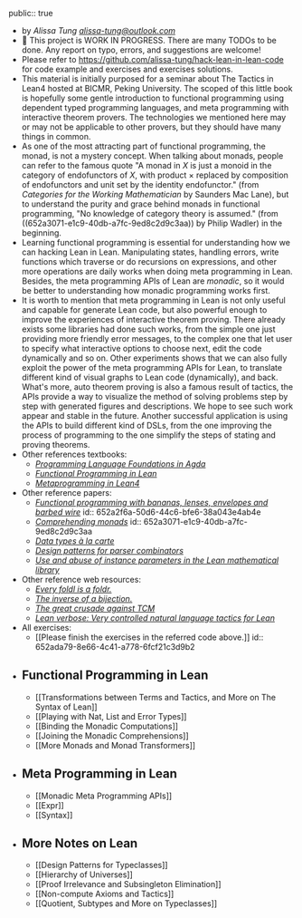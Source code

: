 public:: true

- by *Alissa Tung <alissa-tung@outlook.com>*
- 🚧 This project is WORK IN PROGRESS. There are many TODOs to be done. Any report on typo, errors, and suggestions are welcome!
- Please refer to https://github.com/alissa-tung/hack-lean-in-lean-code for code example and exercises and exercises solutions.
- This material is initially purposed for a seminar about The Tactics in Lean4 hosted at BICMR, Peking University. The scoped of this little book is hopefully some gentle introduction to functional programming using dependent typed programming languages, and meta programming with interactive theorem provers. The technologies we mentioned here may or may not be applicable to other provers, but they should have many things in common.
- As one of the most attracting part of functional programming, the monad, is not a mystery concept. When talking about monads, people can refer to the famous quote "A monad in $X$ is just a monoid in the category of endofunctors of $X$, with product $\times$ replaced by composition of endofunctors and unit set by the identity endofunctor." (from *Categories for the Working Mathematician* by Saunders Mac Lane), but to understand the purity and grace behind monads in functional programming, "No knowledge of category theory is assumed." (from ((652a3071-e1c9-40db-a7fc-9ed8c2d9c3aa)) by Philip Wadler) in the beginning.
- Learning functional programming is essential for understanding how we can hacking Lean in Lean. Manipulating states, handling errors, write functions which traverse or do recursions on expressions, and other more operations are daily works when doing meta programming in Lean. Besides, the meta programming APIs of Lean are *monadic*, so it would be better to understanding how monadic programming works first.
- It is worth to mention that meta programming in Lean is not only useful and capable for generate Lean code, but also powerful enough to improve the experiences of interactive theorem proving. There already exists some libraries had done such works, from the simple one just providing more friendly error messages, to the complex one that let user to specify what interactive options to choose next, edit the code dynamically and so on. Other experiments shows that we can also fully exploit the power of the meta programming APIs for Lean, to translate different kind of visual graphs to Lean code (dynamically), and back. What's more, auto theorem proving is also a famous result of tactics, the APIs provide a way to visualize the method of solving problems step by step with generated figures and descriptions. We hope to see such work appear and stable in the future. Another successful application is using the APIs to build different kind of DSLs, from the one improving the process of programming to the one simplify the steps of stating and proving theorems.
- Other references textbooks:
	- [*Programming Language Foundations in Agda*](https://plfa.github.io)
	- [*Functional Programming in Lean*](https://lean-lang.org/functional_programming_in_lean/title.html)
	- [*Metaprogramming in Lean4*](https://github.com/leanprover-community/lean4-metaprogramming-book)
- Other reference papers:
	- [*Functional programming with bananas, lenses, envelopes and barbed wire*](https://maartenfokkinga.github.io/utwente/mmf91m.pdf)
	  id:: 652a2f6a-50d6-44c6-bfe6-38a043e4ab4e
	- [*Comprehending monads*](https://homepages.inf.ed.ac.uk/wadler/topics/monads.html)
	  id:: 652a3071-e1c9-40db-a7fc-9ed8c2d9c3aa
	- [*Data types à la carte*](https://www.cambridge.org/core/journals/journal-of-functional-programming/article/data-types-a-la-carte/14416CB20C4637164EA9F77097909409)
	- [*Design patterns for parser combinators*](https://dl.acm.org/doi/10.1145/3471874.3472984)
	- [*Use and abuse of instance parameters in the Lean mathematical library*](https://arxiv.org/abs/2202.01629)
- Other reference web resources:
	- [*Every foldl is a foldr.*](https://stackoverflow.com/a/26036320)
	- [*The inverse of a bijection.*](https://xenaproject.wordpress.com/2019/06/11/the-inverse-of-a-bijection/)
	- [*The great crusade against TCM*](https://github.com/agda/agda/pull/3589)
	- [*Lean verbose: Very controlled natural language tactics for Lean*](https://github.com/PatrickMassot/lean-verbose)
- All exercises:
	- [[Please finish the exercises in the referred code above.]]
	  id:: 652ada79-8e66-4c41-a778-6fcf21c3d9b2
- ## Functional Programming in Lean
	- [[Transformations between Terms and Tactics, and More on The Syntax of Lean]]
	- [[Playing with Nat, List and Error Types]]
	- [[Binding the Monadic Computations]]
	- [[Joining the Monadic Comprehensions]]
	- [[More Monads and Monad Transformers]]
- ## Meta Programming in Lean
	- [[Monadic Meta Programming APIs]]
	- [[Expr]]
	- [[Syntax]]
- ## More Notes on Lean
	- [[Design Patterns for Typeclasses]]
	- [[Hierarchy of Universes]]
	- [[Proof Irrelevance and Subsingleton Elimination]]
	- [[Non-compute Axioms and Tactics]]
	- [[Quotient, Subtypes and More on Typeclasses]]
